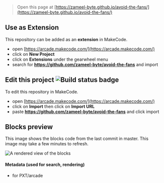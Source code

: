  


> Open this page at [https://zameel-byte.github.io/avoid-the-fans/](https://zameel-byte.github.io/avoid-the-fans/)

## Use as Extension

This repository can be added as an **extension** in MakeCode.

* open [https://arcade.makecode.com/](https://arcade.makecode.com/)
* click on **New Project**
* click on **Extensions** under the gearwheel menu
* search for **https://github.com/zameel-byte/avoid-the-fans** and import

## Edit this project ![Build status badge](https://github.com/zameel-byte/avoid-the-fans/workflows/MakeCode/badge.svg)

To edit this repository in MakeCode.

* open [https://arcade.makecode.com/](https://arcade.makecode.com/)
* click on **Import** then click on **Import URL**
* paste **https://github.com/zameel-byte/avoid-the-fans** and click import

## Blocks preview

This image shows the blocks code from the last commit in master.
This image may take a few minutes to refresh.

![A rendered view of the blocks](https://github.com/zameel-byte/avoid-the-fans/raw/master/.github/makecode/blocks.png)

#### Metadata (used for search, rendering)

* for PXT/arcade
<script src="https://makecode.com/gh-pages-embed.js"></script><script>makeCodeRender("{{ site.makecode.home_url }}", "{{ site.github.owner_name }}/{{ site.github.repository_name }}");</script>
